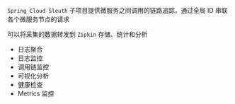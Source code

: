 `Spring Cloud Sleuth` 子项目提供微服务之间调用的链路追踪，通过全局 ID 串联各个微服务节点的请求

可以将采集的数据转发到 `Zipkin` 存储、统计和分析
- 日志聚合
- 日志监控
- 调用链监控
- 可视化分析
- 健康检查
- Metrics 监控
